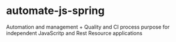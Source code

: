# automate-js-spring
Automation and management + Quality and CI process purpose for independent JavaScritp and Rest Resource applications
